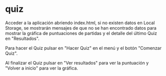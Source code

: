 # quiz

Acceder a la aplicación abriendo index.html, si no existen datos en Local Storage, se mostrarán mensajes
de que no se han encontrado datos para mostrar la gráfica de puntuaciones de partidas y el detalle del 
último Quiz en "Resultados".

Para hacer el Quiz pulsar en "Hacer Quiz" en el menú y el botón "Comenzar Quiz".

Al finalizar el Quiz pulsar en "Ver resultados" para ver la puntuación y "Volver a inicio" para ver la gráfica.
